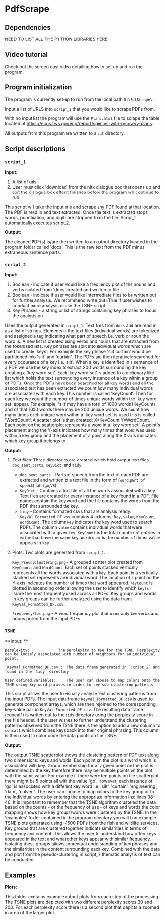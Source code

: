 # PdfScrape

## Dependencies
NEED TO LIST ALL THE PYTHON LIBRARIES HERE

## Video tutorial

Check out the screen cast video detailing how to set up and run the program.

## Program initialization

The program is currently set-up to run from the local path `D:\PdfScrape\`. 

Input a list of URLS into `script_1` that
you would like to scrape PDFs from. 

With no input list the program will use the `Plans.html`
file to scrape the table located at https://ecos.fws.gov/ecp/report/species-with-recovery-plans.

All outputs from this program are written to a `out` directory.

## Script descriptions

### `script_1`

**Input:**
1. A list of urls
2. User must click 'download' from the nltk dialogue box that opens up and exit the dialogue box after it finishes
   before the program will continue to run

This script will take the input urls and scrape any PDF found at that location. The PDF is read in and text 
extracted. Once the text is extracted stops words, punctuation, and digits are stripped from the file.
Script_1 automatically executes script_2.

**Output:**

The cleaned PDF(s) is/are then written to an output directory located in the program folder called 'docs'.
This is the raw text from the PDF minus extraneous sentence parts. 

### `script_2`

**Input:**
1. Boolean - indicate if user would like a frequency plot of the nouns and verbs isolated from 'docs' created and written to file
2. Boolean - indicate if user would like intermediate files to be written out for further analysis. We recommend write_out=True if
	     user wishes to conduct more analysis or use the TSNE script.
3. Key Phrases - a string or list of strings containing key phrases to focus the analysis on

Uses the output generated in `script_1`. Text files from `docs` and are read in as a list of strings. Elements
in the text files (individual words) are tokenized and assigned a tag indicating what part of speech i.e. verb or noun
the word is. A new list is created using verbs and nouns that are extracted from the tokenized lists. Key phrases are
split into individual words which are used to create 'keys'. For example the key phrase 'silt curtain' would be partitioned
into 'silt' and 'curtain'. The PDFs are then iteratively searched for every occurance of a key i.e. 'silt'. When a key is 
identified in a sentence of a PDF we use the key index to extract 200 words surrounding the key creating a 'key word set'.
Each 'key word set' is added to a dictionary like list which holds the text surrounding every instance of a key within
a group of PDFs. Once the PDFs have been searched for all key words and all the associated text has been extracted we count
how many individual words are associated with each key. This number is called 'KeyCount'. Then for each key we count the
number of times unique words within the 'key word set' appear. For example, 'silt' may have a total of 1000 words (KeyCount) 
and of that 1000 words there may be 200 unique words. We count how many times each unique word within a 'key word set' is used
this is called 'WordCount'. A scatter plot is then created; X=KeyCount Y=WordCount. Each point on the scatterplot represents a
word in a 'key word set'. A point's placement along the Y-axis indicates how many times that word was used within a key group and
the placement of a point along the X-axis indicates which key group it belongs to. 

**Output:**
1. Text files: Three directories are created which hold output text files `doc_sent_parts`, `KeyDict`, and `tidy`. 
	+ `doc_sent_parts` - Parts of speech from the text of each PDF are extracted and written to a text file in the 
			   form of (`word`,`part of speech`) i.e. (`go`,`VB`) 
	+ `KeyDict` 	 - Contains a text file of all the words associated with a key. Text files are created for every instance
		    	   of a key found in a PDF. File names contain the key word and the file contains the words from the PDF
		    	   that surrounded the key.
	+ `tidy` 		 - Contains formatted csvs that are analysis ready. `KeyVal_Formatted_DF.csv` contains 4 columns; `key`,
			   `value`, `KeyCount`, `WordCount`. The column `key` indicates the key word used to search PDFs. The column
			   `value` contains individual words that were associated with a given `key`. `KeyCount` is the total number
			   of entries in `value` that have the same `key`. `WordCount` is the number of times `value` appears in `key`

2. Plots: Two plots are generated from `script_2`.
	
	`Key_PseudoClustering.png` - 	A grouped scatter plot created from `KeyCounts` and `WordCount`. Each set of points stacked vertically
					represents all the words associated with a `key`. Each point in a vertically stacked set represents an
					individual word. The location of a point on the Y-axis indicates the number of times that word appeared.
					`KeyCount` is plotted in ascending order allowing the user to identify which `key(s)` is/are the most frequently 
					used across all PDFs. Key groups and words in key groups can be further analyzed using the data frame 
					`KeyVal_Formatted_DF.csv`.

	`FrequencyPlot.png`	   -	A word frequency plot that uses only the verbs and nouns pulled from the input PDFs. 	

### `TSNE`

**Input: **

	perplexity: 			The perplexity to use for the TSNE. Perplexity can be loosely associated with number of neighbors for an individual point.

	`KeyVal_Formatted_DF.csv`: 	The data frame generated in `script_2` and found in the `tidy` directory

	User defined variables:		The user can choose to map colors onto the TSNE using key word phrases in order to see sub-clustering patterns

This script allows the user to visually analyze text clustering patterns from the input PDFs. The input data frame `KeyVal_Formatted_DF.csv` is used to 
generate component arrays, which are then rejoined to the corresponding key-value pair in `KeyVal_Formatted_DF.csv`. The resulting data frame (concat1) is written
out to the `tidy` directory using the perplexity score in the file header. If the user wishes to further understand the clustering patterns observed from the TSNE
there is the option to add a new column to `concat1` which combines keys back into their original phrasing. This column is then used to color code the data points
on the TSNE. 

**Output:**
	
The output TSNE scatterplot shows the clustering pattern of PDF text along two dimensions: keys and words. Each point on the plot is a word which is 
			associated with key. Group membership for any given point on the plot is determined by the key therefore there may be multiple points on 
			the plot with the same value. For example if there were ten points on the scatterplot there might be 5 points all with the value 'go'. 
			However, each instance of 'go' is associated with a different key word i.e. 'silt', 'curtain', 'engineering', 'dam', 'culvert'. The user
			can choose to map colors to the key group or to the individual words by entering the appropriate information into lines 38-46. It is important
			to remember that the TSNE algorithm clustered the data based on the counts - or the frequency of use - of keys and words the color mapping shows
			how key groups/words were clustered by the TSNE. In the 'examples' folder contained in the program directory you will find example TSNE plots generated 
			using ~1500 PDFs from the fish and wildlife services. Key groups that are clustered together indicate similarities in terms of frequency and content. This
			allows the user to understand how often keys appeared in the text and what other keys appear with similar frequency. Isolating these groups allows contextual
			understanding of key phrases and the similarities in the content surrounding each key. Combined with the data and plot from the pseudo-clustering in script_2
			thematic analysis of text can be conducted.

## Examples

**Plots:**	

This folder contains example output plots from each step of the processing. The TSNE plots are depicted with two different perplexity scores 30 and 200. For each perplexity score there is a second plot that depicts a zoomed in area of the larger plot.

